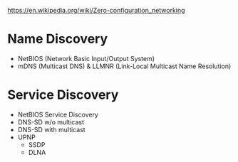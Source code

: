 https://en.wikipedia.org/wiki/Zero-configuration_networking

# Name Discovery

- NetBIOS (Network Basic Input/Output System)
- mDNS (Multicast DNS) & LLMNR (Link-Local Multicast Name Resolution)

# Service Discovery

- NetBIOS Service Discovery
- DNS-SD w/o multicast
- DNS-SD with multicast
- UPNP 
  - SSDP
  - DLNA
